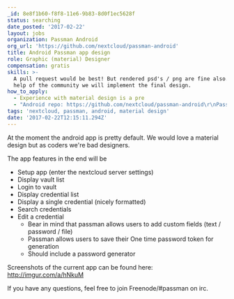 ```yaml
---
_id: 8e8f1b60-f8f8-11e6-9b83-8d0f1ec5628f
status: searching
date_posted: '2017-02-22'
layout: jobs
organization: Passman Android
org_url: 'https://github.com/nextcloud/passman-android'
title: Android Passman app design
role: Graphic (material) Designer
compensation: gratis
skills: >-
  A pull request would be best! But rendered psd's / png are fine also. With the
  help of the community we will implement the final design.
how_to_apply:
  - Experience with material design is a pre
  - "Android repo: https://github.com/nextcloud/passman-android\r\nPassman repo: https://github.com/nextcloud/passman\r\n\r\n"
tags: 'nextcloud, passman, android, material design'
date: '2017-02-22T12:15:11.294Z'
---
```

At the moment the android app is pretty default.
We would love a material design but as coders we're bad designers.

The app features in the end will be
- Setup app (enter the nextcloud server settings)
- Display vault list
- Login to vault
- Display credential list
- Display a single credential (nicely formatted)
- Search credentials
- Edit a credential
  - Bear in mind that passman allows users to add custom fields (text / password / file)
  - Passman allows users to save their One time password token for generation
  - Should include a password generator

Screenshots of the current app can be found here: http://imgur.com/a/hNkuM

If you have any questions, feel free to join Freenode/#passman on irc.
